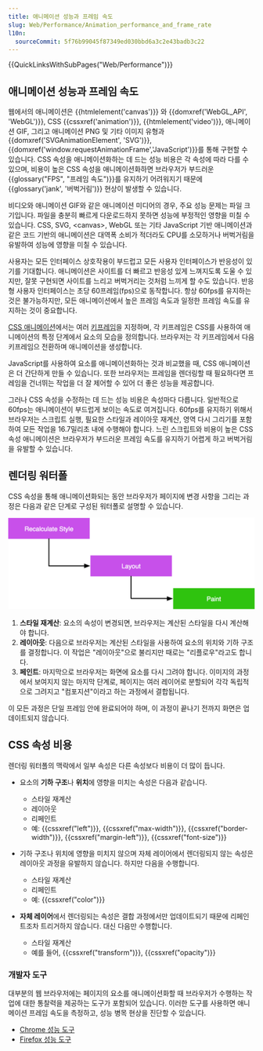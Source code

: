```yaml
---
title: 애니메이션 성능과 프레임 속도
slug: Web/Performance/Animation_performance_and_frame_rate
l10n:
  sourceCommit: 5f76b99045f87349ed030bbd6a3c2e43badb3c22
---
```


{{QuickLinksWithSubPages("Web/Performance")}}

## 애니메이션 성능과 프레임 속도

웹에서의 애니메이션은 {{htmlelement('canvas')}} 와 {{domxref('WebGL_API', 'WebGL')}}, CSS {{cssxref('animation')}}, {{htmlelement('video')}}, 애니메이션 GIF, 그리고 애니메이션 PNG 및 기타 이미지 유형과 {{domxref('SVGAnimationElement', 'SVG')}}, {{domxref('window.requestAnimationFrame','JavaScript')}}를 통해 구현할 수 있습니다. CSS 속성을 애니메이션화하는 데 드는 성능 비용은 각 속성에 따라 다를 수 있으며, 비용이 높은 CSS 속성을 애니메이션화하면 브라우저가 부드러운 {{glossary("FPS", "프레임 속도")}}를 유지하기 어려워지기 때문에 {{glossary('jank', '버벅거림')}} 현상이 발생할 수 있습니다.

비디오와 애니메이션 GIF와 같은 애니메이션 미디어의 경우, 주요 성능 문제는 파일 크기입니다. 파일을 충분히 빠르게 다운로드하지 못하면 성능에 부정적인 영향을 미칠 수 있습니다. CSS, SVG, \<canvas>, WebGL 또는 기타 JavaScript 기반 애니메이션과 같은 코드 기반의 애니메이션은 대역폭 소비가 적더라도 CPU를 소모하거나 버벅거림을 유발하여 성능에 영향을 미칠 수 있습니다.

사용자는 모든 인터페이스 상호작용이 부드럽고 모든 사용자 인터페이스가 반응성이 있기를 기대합니다. 애니메이션은 사이트를 더 빠르고 반응성 있게 느껴지도록 도울 수 있지만, 잘못 구현되면 사이트를 느리고 버벅거리는 것처럼 느끼게 할 수도 있습니다. 반응형 사용자 인터페이스는 초당 60프레임(fps)으로 동작합니다. 항상 60fps를 유지하는 것은 불가능하지만, 모든 애니메이션에서 높은 프레임 속도과 일정한 프레임 속도를 유지하는 것이 중요합니다.

[CSS 애니메이션](/ko/docs/Web/CSS/CSS_animations/Using_CSS_animations)에서는 여러 [키프레임](/ko/docs/Web/CSS/@keyframes)을 지정하며, 각 키프레임은 CSS를 사용하여 애니메이션의 특정 단계에서 요소의 모습을 정의합니다. 브라우저는 각 키프레임에서 다음 키프레임으 전환하며 애니메이션을 생성합니다.

JavaScript를 사용하여 요소를 애니메이션화하는 것과 비교했을 때, CSS 애니메이션은 더 간단하게 만들 수 있습니다. 또한 브라우저는 프레임을 렌더링할 때 필요하다면 프레임을 건너뛰는 작업을 더 잘 제어할 수 있어 더 좋은 성능을 제공합니다.

그러나 CSS 속성을 수정하는 데 드는 성능 비용은 속성마다 다릅니다. 일반적으로 60fps는 애니메이션이 부드럽게 보이는 속도로 여겨집니다. 60fps를 유지하기 위해서 브라우저는 스크립트 실행, 필요한 스타일과 레이아웃 재계산, 영역 다시 그리기를 포함하여 모든 작업을 16.7밀리초 내에 수행해야 합니다. 느린 스크립트와 비용이 높은 CSS 속성 애니메이션은 브라우저가 부드러운 프레임 속도를 유지하기 어렵게 하고 버벅거림을 유발할 수 있습니다.

## 렌더링 워터폴

CSS 속성을 통해 애니메이션화되는 동안 브라우저가 페이지에 변경 사항을 그리는 과정은 다음과 같은 단계로 구성된 워터폴로 설명할 수 있습니다.

![CSS 렌더링 워터폴의 흐름도입니다. 순서는 스타일 재계산, 레이아웃, 페인트입니다.](css-rendering-waterfall.png)

1. **스타일 재계산**: 요소의 속성이 변경되면, 브라우저는 계산된 스타일을 다시 계산해야 합니다.
2. **레이아웃**: 다음으로 브라우저는 계산된 스타일을 사용하여 요소의 위치와 기하 구조를 결정합니다. 이 작업은 "레이아웃"으로 불리지만 때로는 "리플로우"라고도 합니다.
3. **페인트**: 마지막으로 브라우저는 화면에 요소를 다시 그려야 합니다. 이미지의 과정에서 보여지지 않는 마지막 단계로, 페이지는 여러 레이어로 분할되어 각각 독립적으로 그려지고 "컴포지션"이라고 하는 과정에서 결합됩니다.

이 모든 과정은 단일 프레임 안에 완료되어야 하며, 이 과정이 끝나기 전까지 화면은 업데이트되지 않습니다.

## CSS 속성 비용

렌더링 워터폴의 맥락에서 일부 속성은 다른 속성보다 비용이 더 많이 듭니다.

- 요소의 **기하 구조**나 **위치**에 영향을 미치는 속성은 다음과 같습니다.

  - 스타일 재계산
  - 레이아웃
  - 리페인트
  - 예: {{cssxref("left")}}, {{cssxref("max-width")}}, {{cssxref("border-width")}}, {{cssxref("margin-left")}}, {{cssxref("font-size")}}

- 기하 구조나 위치에 영향을 미치지 않으며 자체 레이어에서 렌더링되지 않는 속성은 레이아웃 과정을 유발하지 않습니다. 하지만 다음을 수행합니다.

  - 스타일 재계산
  - 리페인트
  - 예: {{cssxref("color")}}

- **자체 레이어**에서 렌더링되는 속성은 결합 과정에서만 업데이트되기 때문에 리페인트조차 트리거하지 않습니다. 대신 다음만 수행합니다.

  - 스타일 재계산
  - 예를 들어, {{cssxref("transform")}}, {{cssxref("opacity")}}

### 개발자 도구

대부분의 웹 브라우저에는 페이지의 요소를 애니메이션화할 때 브라우저가 수행하는 작업에 대한 통찰력을 제공하는 도구가 포함되어 있습니다. 이러한 도구를 사용하면 애니메이션 프레임 속도을 측정하고, 성능 병목 현상을 진단할 수 있습니다.

- [Chrome 성능 도구](https://developer.chrome.com/docs/devtools/#performance)
- [Firefox 성능 도구](https://firefox-source-docs.mozilla.org/devtools-user/performance/)